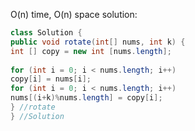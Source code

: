 O(n) time, O(n) space solution:
​
```java
class Solution {
public void rotate(int[] nums, int k) {
int [] copy = new int [nums.length];
​
for (int i = 0; i < nums.length; i++)
copy[i] = nums[i];
for (int i = 0; i < nums.length; i++)
nums[(i+k)%nums.length] = copy[i];
} //rotate
} //Solution
```
​